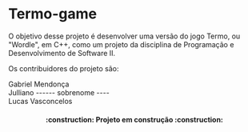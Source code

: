 # Termo-game

O objetivo desse projeto é desenvolver uma versão do jogo Termo,
ou "Wordle", em C++, como um projeto da disciplina de Programação
e Desenvolvimento de Software II.

Os contribuidores do projeto são:

Gabriel Mendonça <br>
Julliano ------ sobrenome ---- <br>
Lucas Vasconcelos <br>

<h4 align="center">
:construction: Projeto em construção :construction:
</h4>

